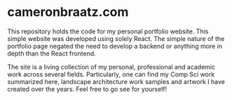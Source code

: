 # cameronbraatz.com
This repository holds the code for my personal portfolio website. This simple website was developed using solely React. The simple nature of the portfolio page negated the need to develop a backend or anything more in depth than the React frontend.

The site is a living collection of my personal, professional and academic work across several fields. Particularly, one can find my Comp Sci work summarized here, landscape architecture work samples and artwork I have created over the years. Feel free to go see for yourself!
 
 
